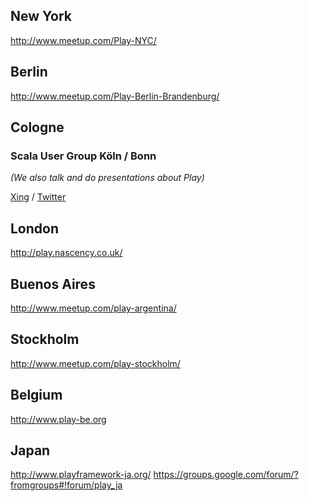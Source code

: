 <!--- Copyright (C) 2009-2013 Typesafe Inc. <http://www.typesafe.com> -->
## New York
http://www.meetup.com/Play-NYC/

## Berlin
http://www.meetup.com/Play-Berlin-Brandenburg/

## Cologne
### Scala User Group Köln / Bonn
*(We also talk and do presentations about Play)*

[Xing](http://xing.to/scala) / [Twitter](https://twitter.com/scalacgn)

## London
http://play.nascency.co.uk/

## Buenos Aires
http://www.meetup.com/play-argentina/

## Stockholm
http://www.meetup.com/play-stockholm/

## Belgium
http://www.play-be.org

## Japan
http://www.playframework-ja.org/
https://groups.google.com/forum/?fromgroups#!forum/play_ja
